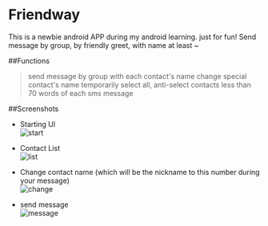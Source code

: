 Friendway
=========
This is a newbie android APP during my android learning. just for fun!
Send message by group, by friendly greet, with name at least ~
  
  
##Functions
>  send message by group with each contact's name
>  change special contact's name temporarily
>  select all, anti-select contacts
>  less than 70 words of each sms message

##Screenshots
* Starting UI  
![start](https://raw.github.com/Zuckonit/Friendway/master/.screenshots/start.jpg)
  
* Contact List  
![list](https://raw.github.com/Zuckonit/Friendway/master/.screenshots/list.jpg)
  
* Change contact name (which will be the nickname to this number during your message)  
![change](https://raw.github.com/Zuckonit/Friendway/master/.screenshots/changename.jpg)
  
* send message  
![message](https://raw.github.com/Zuckonit/Friendway/master/.screenshots/send.jpg)


